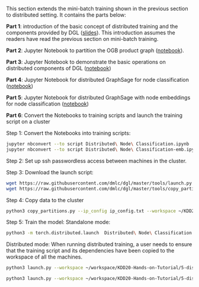 This section extends the mini-batch training shown in the previous section to distributed setting. It contains the parts below:

**Part 1**: introduction of the basic concept of distributed training and the components provided by DGL
([slides](https://github.com/dglai/KDD20-Hands-on-Tutorial/raw/master/5-distributed/distributed%20training%20tutorial.pptx)).
This introduction assumes the readers have read the previous section on mini-batch training.

**Part 2**: Jupyter Notebook to partition the OGB product graph
([notebook](https://github.com/dglai/KDD20-Hands-on-Tutorial/blob/master/5-distributed/partition.ipynb)).

**Part 3**: Jupyter Notebook to demonstrate the basic operations on distributed components of DGL
([notebook](https://github.com/dglai/KDD20-Hands-on-Tutorial/blob/master/5-distributed/basic.ipynb))

**Part 4**: Jupyter Notebook for distributed GraphSage for node classification
([notebook](https://github.com/dglai/KDD20-Hands-on-Tutorial/blob/master/5-distributed/Distributed%20Node%20Classification.ipynb))

**Part 5**: Jupyter Notebook for distributed GraphSage with node embeddings for node classification
([notebook](https://github.com/dglai/KDD20-Hands-on-Tutorial/blob/master/5-distributed/Distributed%20Node%20Classification-emb.ipynb))

**Part 6**: Convert the Notebooks to training scripts and launch the training script on a cluster

Step 1: Convert the Notebooks into training scripts:
```bash
jupyter nbconvert --to script Distributed\ Node\ Classification.ipynb
jupyter nbconvert --to script Distributed\ Node\ Classification-emb.ipynb
```

Step 2: Set up ssh passwordless access between machines in the cluster.

Step 3: Download the launch script:
```bash
wget https://raw.githubusercontent.com/dmlc/dgl/master/tools/launch.py
wget https://raw.githubusercontent.com/dmlc/dgl/master/tools/copy_partitions.py
```

Step 4: Copy data to the cluster
```bash
python3 copy_partitions.py --ip_config ip_config.txt --workspace ~/KDD20-Hands-on-Tutorial/5-distributed/ --rel_data_path 4part_data --part_config 4part_data/ogb-product.json
```

Step 5: Train the model:
Standalone mode:
```bash
python3 -m torch.distributed.launch  Distributed\ Node\ Classification.py --ip_config ip_config.txt --num-epochs 10 --batch-size 5000 --num-hidden 512 --conf_path standalone_data/ogbn-products.json
```

Distributed mode:
When running distributed training, a user needs to ensure that the training script and its dependencies have been copied to the workspace of all the machines.
```bash
python3 launch.py --workspace ~/workspace/KDD20-Hands-on-Tutorial/5-distributed --num_client 4 --conf_path 4part_data/ogbn-products.json --ip_config ip_config.txt "python3 Distributed\ Node\ Classification.py --ip_config ip_config.txt --num-epochs 10 --batch-size 5000 --num-hidden 512 --conf_path standalone_data/ogbn-products.json"

python3 launch.py --workspace ~/workspace/KDD20-Hands-on-Tutorial/5-distributed --num_client 4 --conf_path 4part_data/ogbn-products.json --ip_config ip_config.txt "python3 Distributed\ Node\ Classification-emb.py --ip_config ip_config.txt --num-epochs 1 --batch-size 5000 --num-hidden 512 --conf_path standalone_data/ogbn-products.json"
```

